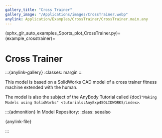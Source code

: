 ```yaml
---
gallery_title: "Cross Trainer"
gallery_image: "/Applications/images/CrossTrainer.webp"
anylink: Application/Examples/CrossTrainer/CrossTrainer.main.any
---
```


(sphx_glr_auto_examples_Sports_plot_CrossTrainer.py)=
(example_crosstrainer)=
# Cross Trainer

:::{anylink-gallery}
:classes: margin
:::

This model is based on a SolidWorks CAD model of a cross trainer fitness machine
extended with the human.

The model is also the subject of the AnyBody Tutorial
called {doc}`"Making Models using SolidWorks" <tutorials:AnyExp4SOLIDWORKS/index>`.


:::{admonition} In Model Repository:
:class: seealso

{anylink-file}` `

:::

